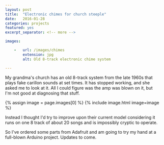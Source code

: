 ```yaml
---
layout: post
title:  "Electronic chimes for church steeple"
date:   2016-01-28
categories: projects
featured: yes
excerpt_separator: <!-- more -->

images:

    -   url: /images/chimes
        extension: jpg
        alt: Old 8-track electronic chime system

---
```


My grandma's church has an old 8-track system from the late 1960s that plays fake carillon sounds at set times. It has stopped working, and she asked me to look at it. All I could figure was the amp was blown on it, but I'm not good at diagnosing that stuff.

{% assign image = page.images[0] %}
{% include image.html image=image %}

Instead I thought I'd try to improve upon their current model considering it runs on one 8 track of about 20 songs and is impossibly cryptic to operate.

So I've ordered some parts from Adafruit and am going to try my hand at a full-blown Arduino project. Updates to come.